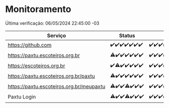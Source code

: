 # Monitoramento

Última verificação: 06/05/2024 22:45:00 -03

|Serviço|Status|Últimas 24h|
|---|---|---|
|https://github.com|<span title="2024-04-30: OK=24">✔️</span><span title="2024-05-01: OK=24">✔️</span><span title="2024-05-02: OK=24">✔️</span><span title="2024-05-03: OK=24">✔️</span><span title="2024-05-04: OK=24">✔️</span><span title="2024-05-05: OK=24">✔️</span><span title="2024-05-06: OK=2">✔️</span>|<span title="05/05/2024 23:21:00 -03 : 200">✔️</span><span title="06/05/2024 00:07:00 -03 : 200">✔️</span><span title="06/05/2024 01:08:00 -03 : 200">✔️</span><span title="06/05/2024 02:07:00 -03 : 200">✔️</span><span title="06/05/2024 03:09:00 -03 : 200">✔️</span><span title="06/05/2024 04:06:00 -03 : 200">✔️</span><span title="06/05/2024 05:09:00 -03 : 200">✔️</span><span title="06/05/2024 06:08:00 -03 : 200">✔️</span><span title="06/05/2024 07:07:00 -03 : 200">✔️</span><span title="06/05/2024 08:04:00 -03 : 200">✔️</span><span title="06/05/2024 09:11:00 -03 : 200">✔️</span><span title="06/05/2024 10:07:00 -03 : 200">✔️</span><span title="06/05/2024 11:07:00 -03 : 200">✔️</span><span title="06/05/2024 12:06:00 -03 : 200">✔️</span><span title="06/05/2024 13:08:00 -03 : 200">✔️</span><span title="06/05/2024 14:07:00 -03 : 200">✔️</span><span title="06/05/2024 15:10:00 -03 : 200">✔️</span><span title="06/05/2024 16:03:00 -03 : 200">✔️</span><span title="06/05/2024 17:06:00 -03 : 200">✔️</span><span title="06/05/2024 18:06:00 -03 : 200">✔️</span><span title="06/05/2024 19:06:00 -03 : 200">✔️</span><span title="06/05/2024 20:06:00 -03 : 200">✔️</span><span title="06/05/2024 21:30:00 -03 : 200">✔️</span><span title="06/05/2024 22:45:00 -03 : 200">✔️</span>|
|https://paxtu.escoteiros.org.br|<span title="2024-04-30: OK=23, Falhas=1">⚠️</span><span title="2024-05-01: OK=24">✔️</span><span title="2024-05-02: OK=24">✔️</span><span title="2024-05-03: OK=24">✔️</span><span title="2024-05-04: OK=24">✔️</span><span title="2024-05-05: OK=24">✔️</span><span title="2024-05-06: OK=2">✔️</span>|<span title="05/05/2024 23:21:00 -03 : 200">✔️</span><span title="06/05/2024 00:07:00 -03 : 200">✔️</span><span title="06/05/2024 01:08:00 -03 : 200">✔️</span><span title="06/05/2024 02:07:00 -03 : 200">✔️</span><span title="06/05/2024 03:09:00 -03 : 200">✔️</span><span title="06/05/2024 04:06:00 -03 : 200">✔️</span><span title="06/05/2024 05:09:00 -03 : 200">✔️</span><span title="06/05/2024 06:08:00 -03 : 200">✔️</span><span title="06/05/2024 07:07:00 -03 : 200">✔️</span><span title="06/05/2024 08:04:00 -03 : 200">✔️</span><span title="06/05/2024 09:11:00 -03 : 200">✔️</span><span title="06/05/2024 10:07:00 -03 : 200">✔️</span><span title="06/05/2024 11:07:00 -03 : 200">✔️</span><span title="06/05/2024 12:06:00 -03 : 200">✔️</span><span title="06/05/2024 13:08:00 -03 : 0">❌</span><span title="06/05/2024 14:07:00 -03 : 200">✔️</span><span title="06/05/2024 15:10:00 -03 : 200">✔️</span><span title="06/05/2024 16:03:00 -03 : 200">✔️</span><span title="06/05/2024 17:06:00 -03 : 200">✔️</span><span title="06/05/2024 18:06:00 -03 : 200">✔️</span><span title="06/05/2024 19:06:00 -03 : 200">✔️</span><span title="06/05/2024 20:06:00 -03 : 200">✔️</span><span title="06/05/2024 21:30:00 -03 : 200">✔️</span><span title="06/05/2024 22:45:00 -03 : 200">✔️</span>|
|https://escoteiros.org.br|<span title="2024-04-30: OK=24">✔️</span><span title="2024-05-01: OK=23, Falhas=1">⚠️</span><span title="2024-05-02: OK=24">✔️</span><span title="2024-05-03: OK=24">✔️</span><span title="2024-05-04: OK=24">✔️</span><span title="2024-05-05: OK=24">✔️</span><span title="2024-05-06: OK=2">✔️</span>|<span title="05/05/2024 23:21:00 -03 : 200">✔️</span><span title="06/05/2024 00:07:00 -03 : 200">✔️</span><span title="06/05/2024 01:08:00 -03 : 200">✔️</span><span title="06/05/2024 02:07:00 -03 : 200">✔️</span><span title="06/05/2024 03:09:00 -03 : 200">✔️</span><span title="06/05/2024 04:06:00 -03 : 200">✔️</span><span title="06/05/2024 05:09:00 -03 : 200">✔️</span><span title="06/05/2024 06:08:00 -03 : 200">✔️</span><span title="06/05/2024 07:07:00 -03 : 200">✔️</span><span title="06/05/2024 08:04:00 -03 : 200">✔️</span><span title="06/05/2024 09:11:00 -03 : 200">✔️</span><span title="06/05/2024 10:07:00 -03 : 200">✔️</span><span title="06/05/2024 11:07:00 -03 : 200">✔️</span><span title="06/05/2024 12:06:00 -03 : 200">✔️</span><span title="06/05/2024 13:08:00 -03 : 200">✔️</span><span title="06/05/2024 14:07:00 -03 : 200">✔️</span><span title="06/05/2024 15:10:00 -03 : 200">✔️</span><span title="06/05/2024 16:03:00 -03 : 200">✔️</span><span title="06/05/2024 17:06:00 -03 : 200">✔️</span><span title="06/05/2024 18:06:00 -03 : 200">✔️</span><span title="06/05/2024 19:06:00 -03 : 200">✔️</span><span title="06/05/2024 20:06:00 -03 : 200">✔️</span><span title="06/05/2024 21:31:00 -03 : 200">✔️</span><span title="06/05/2024 22:45:00 -03 : 200">✔️</span>|
|https://paxtu.escoteiros.org.br/paxtu|<span title="2024-04-30: OK=23, Falhas=1">⚠️</span><span title="2024-05-01: OK=24">✔️</span><span title="2024-05-02: OK=24">✔️</span><span title="2024-05-03: OK=24">✔️</span><span title="2024-05-04: OK=24">✔️</span><span title="2024-05-05: OK=24">✔️</span><span title="2024-05-06: OK=2">✔️</span>|<span title="05/05/2024 23:21:00 -03 : 200">✔️</span><span title="06/05/2024 00:07:00 -03 : 200">✔️</span><span title="06/05/2024 01:08:00 -03 : 200">✔️</span><span title="06/05/2024 02:07:00 -03 : 200">✔️</span><span title="06/05/2024 03:09:00 -03 : 200">✔️</span><span title="06/05/2024 04:06:00 -03 : 200">✔️</span><span title="06/05/2024 05:09:00 -03 : 200">✔️</span><span title="06/05/2024 06:08:00 -03 : 200">✔️</span><span title="06/05/2024 07:07:00 -03 : 200">✔️</span><span title="06/05/2024 08:04:00 -03 : 200">✔️</span><span title="06/05/2024 09:12:00 -03 : 200">✔️</span><span title="06/05/2024 10:07:00 -03 : 200">✔️</span><span title="06/05/2024 11:07:00 -03 : 200">✔️</span><span title="06/05/2024 12:06:00 -03 : 200">✔️</span><span title="06/05/2024 13:08:00 -03 : 0">❌</span><span title="06/05/2024 14:07:00 -03 : 200">✔️</span><span title="06/05/2024 15:10:00 -03 : 200">✔️</span><span title="06/05/2024 16:03:00 -03 : 200">✔️</span><span title="06/05/2024 17:06:00 -03 : 200">✔️</span><span title="06/05/2024 18:06:00 -03 : 200">✔️</span><span title="06/05/2024 19:06:00 -03 : 200">✔️</span><span title="06/05/2024 20:06:00 -03 : 200">✔️</span><span title="06/05/2024 21:31:00 -03 : 200">✔️</span><span title="06/05/2024 22:45:00 -03 : 200">✔️</span>|
|https://paxtu.escoteiros.org.br/meupaxtu|<span title="2024-04-30: OK=23, Falhas=1">⚠️</span><span title="2024-05-01: OK=24">✔️</span><span title="2024-05-02: OK=24">✔️</span><span title="2024-05-03: OK=22, Falhas=2">⚠️</span><span title="2024-05-04: OK=24">✔️</span><span title="2024-05-05: OK=24">✔️</span><span title="2024-05-06: OK=2">✔️</span>|<span title="05/05/2024 23:21:00 -03 : 200">✔️</span><span title="06/05/2024 00:07:00 -03 : 200">✔️</span><span title="06/05/2024 01:08:00 -03 : 200">✔️</span><span title="06/05/2024 02:07:00 -03 : 200">✔️</span><span title="06/05/2024 03:09:00 -03 : 200">✔️</span><span title="06/05/2024 04:06:00 -03 : 200">✔️</span><span title="06/05/2024 05:09:00 -03 : 200">✔️</span><span title="06/05/2024 06:08:00 -03 : 200">✔️</span><span title="06/05/2024 07:07:00 -03 : 200">✔️</span><span title="06/05/2024 08:04:00 -03 : 200">✔️</span><span title="06/05/2024 09:12:00 -03 : 200">✔️</span><span title="06/05/2024 10:07:00 -03 : 200">✔️</span><span title="06/05/2024 11:07:00 -03 : 200">✔️</span><span title="06/05/2024 12:06:00 -03 : 200">✔️</span><span title="06/05/2024 13:08:00 -03 : 0">❌</span><span title="06/05/2024 14:07:00 -03 : 200">✔️</span><span title="06/05/2024 15:10:00 -03 : 200">✔️</span><span title="06/05/2024 16:03:00 -03 : 200">✔️</span><span title="06/05/2024 17:06:00 -03 : 200">✔️</span><span title="06/05/2024 18:06:00 -03 : 200">✔️</span><span title="06/05/2024 19:06:00 -03 : 200">✔️</span><span title="06/05/2024 20:06:00 -03 : 200">✔️</span><span title="06/05/2024 21:31:00 -03 : 200">✔️</span><span title="06/05/2024 22:45:00 -03 : 200">✔️</span>|
|Paxtu Login|<span title="2024-04-30: OK=23, Falhas=1">⚠️</span><span title="2024-05-01: OK=24">✔️</span><span title="2024-05-02: OK=24">✔️</span><span title="2024-05-03: OK=22, Falhas=2">⚠️</span><span title="2024-05-04: OK=24">✔️</span><span title="2024-05-05: OK=24">✔️</span><span title="2024-05-06: OK=2">✔️</span>|<span title="05/05/2024 23:21:00 -03 : 200">✔️</span><span title="06/05/2024 00:07:00 -03 : 200">✔️</span><span title="06/05/2024 01:08:00 -03 : 200">✔️</span><span title="06/05/2024 02:07:00 -03 : 200">✔️</span><span title="06/05/2024 03:09:00 -03 : 200">✔️</span><span title="06/05/2024 04:07:00 -03 : 200">✔️</span><span title="06/05/2024 05:09:00 -03 : 200">✔️</span><span title="06/05/2024 06:08:00 -03 : 200">✔️</span><span title="06/05/2024 07:07:00 -03 : 200">✔️</span><span title="06/05/2024 08:04:00 -03 : 200">✔️</span><span title="06/05/2024 09:12:00 -03 : 200">✔️</span><span title="06/05/2024 10:07:00 -03 : 200">✔️</span><span title="06/05/2024 11:07:00 -03 : 200">✔️</span><span title="06/05/2024 12:06:00 -03 : 200">✔️</span><span title="06/05/2024 13:08:00 -03 : 504">❌</span><span title="06/05/2024 14:07:00 -03 : 200">✔️</span><span title="06/05/2024 15:10:00 -03 : 200">✔️</span><span title="06/05/2024 16:03:00 -03 : 200">✔️</span><span title="06/05/2024 17:06:00 -03 : 200">✔️</span><span title="06/05/2024 18:06:00 -03 : 200">✔️</span><span title="06/05/2024 19:06:00 -03 : 200">✔️</span><span title="06/05/2024 20:06:00 -03 : 200">✔️</span><span title="06/05/2024 21:31:00 -03 : 200">✔️</span><span title="06/05/2024 22:45:00 -03 : 200">✔️</span>|
